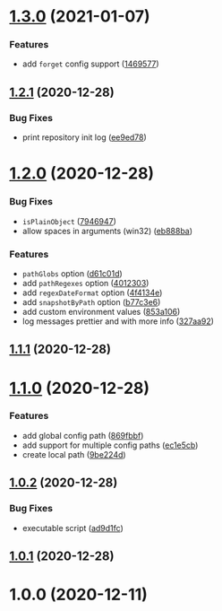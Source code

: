 # [1.3.0](https://github.com/swordev/arestic-cli/compare/v1.2.1...v1.3.0) (2021-01-07)


### Features

* add `forget` config support ([1469577](https://github.com/swordev/arestic-cli/commit/14695776f0a014fb28b7f4761c4515c0b6bdd03d))



## [1.2.1](https://github.com/swordev/arestic-cli/compare/v1.2.0...v1.2.1) (2020-12-28)


### Bug Fixes

* print repository init log ([ee9ed78](https://github.com/swordev/arestic-cli/commit/ee9ed78a54b3419a1d0703bb3ab7f87b364b1d08))



# [1.2.0](https://github.com/swordev/arestic-cli/compare/v1.1.1...v1.2.0) (2020-12-28)


### Bug Fixes

* `isPlainObject` ([7946947](https://github.com/swordev/arestic-cli/commit/79469476b83ec8953a32868579fef50beb5ecc5b))
* allow spaces in arguments (win32) ([eb888ba](https://github.com/swordev/arestic-cli/commit/eb888ba04e25149a1f5f04014cc473659faf8a34))


### Features

* `pathGlobs` option ([d61c01d](https://github.com/swordev/arestic-cli/commit/d61c01d945e311e3b8a3da3a353c5811c91dbabe))
* add `pathRegexes` option ([4012303](https://github.com/swordev/arestic-cli/commit/40123037e60e24de55e85d5a80f70244af4c58b1))
* add `regexDateFormat` option ([4f4134e](https://github.com/swordev/arestic-cli/commit/4f4134ee63b3fd6347d20144f0054fcbdb0a0a83))
* add `snapshotByPath` option ([b77c3e6](https://github.com/swordev/arestic-cli/commit/b77c3e6fa8902328ac65cee541e15baa0359b7c1))
* add custom environment values ([853a106](https://github.com/swordev/arestic-cli/commit/853a106480466e5409a6ad3729bbb49f0f4f7f58))
* log messages prettier and with more info ([327aa92](https://github.com/swordev/arestic-cli/commit/327aa92e97a7825eaebb83a9a45abbd8ed736048))



## [1.1.1](https://github.com/swordev/arestic-cli/compare/v1.1.0...v1.1.1) (2020-12-28)



# [1.1.0](https://github.com/swordev/arestic-cli/compare/v1.0.2...v1.1.0) (2020-12-28)


### Features

* add global config path ([869fbbf](https://github.com/swordev/arestic-cli/commit/869fbbfbea40356b4e445532ed8459df55a5f081))
* add support for multiple config paths ([ec1e5cb](https://github.com/swordev/arestic-cli/commit/ec1e5cb683791fc3e4de1cd54729a831dd24c79a))
* create local path ([9be224d](https://github.com/swordev/arestic-cli/commit/9be224df1d9e7f945759f81400dc89233fcbea1b))



## [1.0.2](https://github.com/swordev/arestic-cli/compare/v1.0.1...v1.0.2) (2020-12-28)


### Bug Fixes

* executable script ([ad9d1fc](https://github.com/swordev/arestic-cli/commit/ad9d1fc84bef16067a40bf7e6ed67f9c5b04f041))



## [1.0.1](https://github.com/swordev/arestic-cli/compare/v1.0.0...v1.0.1) (2020-12-28)



# 1.0.0 (2020-12-11)



